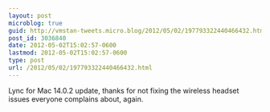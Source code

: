```yaml
---
layout: post
microblog: true
guid: http://vmstan-tweets.micro.blog/2012/05/02/197793322440466432.html
post_id: 3036840
date: 2012-05-02T15:02:57-0600
lastmod: 2012-05-02T15:02:57-0600
type: post
url: /2012/05/02/197793322440466432.html
---
```

Lync for Mac 14.0.2 update, thanks for not fixing the wireless headset issues everyone complains about, again.
